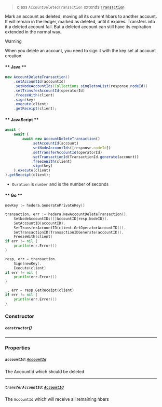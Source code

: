 > class `AccountDeletedTransaction` extends [`Transaction`](../core/Transaction.md)

Mark an account as deleted, moving all its current hbars to another account. It will remain in
the ledger, marked as deleted, until it expires. Transfers into it a deleted account fail. But a
deleted account can still have its expiration extended in the normal way.

> [!WARNING]
> When you delete an account, you need to sign it with the key set at account creation.


<!-- tabs:start -->

#### ** Java **

```java
new AccountDeleteTransaction()
    .setAccountId(accountId)
    .setNodeAccountIds(Collections.singletonList(response.nodeId))
    .setTransferAccountId(operatorId)
    .freezeWith(client)
    .sign(key)
    .execute(client)
    .getReceipt(client);
```

#### ** JavaScript **

```js
await (
    await (
        await new AccountDeleteTransaction()
            .setAccountId(account)
            .setNodeAccountIds([response.nodeId])
            .setTransferAccountId(operatorId)
            .setTransactionId(TransactionId.generate(account))
            .freezeWith(client)
            .sign(key)
    ).execute(client)
).getReceipt(client);
```

- `Duration` is `number` and is the number of seconds

#### ** Go **

```go
newKey := hedera.GeneratePrivateKey()

transaction, err := hedera.NewAccountDeleteTransaction().
    SetNodeAccountIDs([]AccountID{resp.NodeID}).
    SetAccountID(accountID).
    SetTransferAccountID(client.GetOperatorAccountID()).
    SetTransactionID(TransactionIDGenerate(accountID)).
    FreezeWith(client)
if err != nil {
    println(err.Error())
}

resp, err = transaction.
    Sign(newKey).
    Execute(client)
if err != nil {
    println(err.Error())
}

_, err = resp.GetReceipt(client)
if err != nil {
    println(err.Error())
}
```

<!-- tabs:end -->

### Constructor

##### `constructor`()

---

### Properties

##### `accountId`: [`AccountId`](AccountId.md)

The AccountId which should be deleted

---
##### `transferAccountId`: [`AccountId`](AccountId.md)

The `AccountId` which will receive all remaining hbars
